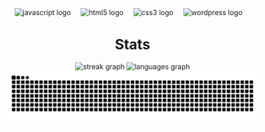 

<div align="center">
  <img src="https://cdn.jsdelivr.net/gh/devicons/devicon/icons/javascript/javascript-original.svg" height="30" alt="javascript logo"  />
  <img width="12" />
  <img src="https://cdn.jsdelivr.net/gh/devicons/devicon/icons/html5/html5-original.svg" height="30" alt="html5 logo"  />
  <img width="12" />
  <img src="https://cdn.jsdelivr.net/gh/devicons/devicon/icons/css3/css3-original.svg" height="30" alt="css3 logo"  />
  <img width="12" />
  <img src="https://cdn.jsdelivr.net/gh/devicons/devicon/icons/wordpress/wordpress-original.svg" height="30" alt="wordpress logo"  />
    <img width="12" />
</div>

<h1 align="center">Stats</h3>

<div align="center">
  <!-- BEGIN stats -->
<picture>
  <source media="(prefers-color-scheme: dark)" srcset="https://streak-stats.demolab.com?user=mjmohona&locale=en&mode=daily&theme=dracula&hide_border=true&border_radius=5" />
  <source media="(prefers-color-scheme: light)" srcset="https://streak-stats.demolab.com?user=mjmohona&locale=en&mode=daily&theme=default&hide_border=true&border_radius=5" />
  <img src="https://streak-stats.demolab.com?user=mjmohona&locale=en&mode=daily&theme=default&hide_border=true&border_radius=5" height="150" alt="streak graph" />
</picture>
<picture>
  <source media="(prefers-color-scheme: dark)" srcset="https://github-readme-stats.vercel.app/api/top-langs?username=mjmohona&locale=en&hide_title=false&layout=compact&card_width=320&langs_count=5&theme=dracula&hide_border=true" />
  <source media="(prefers-color-scheme: light)" srcset="https://github-readme-stats.vercel.app/api/top-langs?username=mjmohona&locale=en&hide_title=false&layout=compact&card_width=320&langs_count=5&theme=default&hide_border=true" />
  <img src="https://github-readme-stats.vercel.app/api/top-langs?username=mjmohona&locale=en&hide_title=false&layout=compact&card_width=300&langs_count=5&theme=default&hide_border=true" height="150" alt="languages graph" />
    
</picture>

  <!-- END stats -->
 </div>


<div align="center">
<picture>
  <source media="(prefers-color-scheme: dark)" srcset="https://raw.githubusercontent.com/mjmohona/mjmohona/output/snake-dark.svg" />
  <source media="(prefers-color-scheme: light)" srcset="https://raw.githubusercontent.com/mjmohona/mjmohona/output/snake-light.svg" />
  <img alt="github-snake" src="https://raw.githubusercontent.com/mjmohona/mjmohona/output/snake-dark.svg" />
</picture>
</div>
